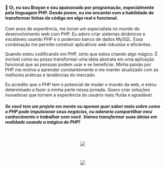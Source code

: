 #### 👋 Oi, eu sou Brayan e sou apaixonado por programação, especialmente pela linguagem PHP. Desde jovem, eu me encantei com a habilidade de transformar linhas de código em algo real e funcional.

Com anos de experiência, me tornei um especialista no mundo do desenvolvimento web com PHP. Eu adoro criar sistemas dinâmicos e escaláveis usando PHP e o poderoso banco de dados MySQL. Essa combinação me permite construir aplicativos web robustos e eficientes.

Quando estou codificando em PHP, sinto que estou criando algo mágico. É incrível como eu posso transformar uma ideia abstrata em uma aplicação funcional que as pessoas podem usar e se beneficiar. Minha paixão por PHP me motiva a aprender constantemente e me manter atualizado com as melhores práticas e tendências do mercado.

Eu acredito que o PHP tem o potencial de mudar o mundo da web, e estou determinado a fazer a minha parte nessa jornada. Quero criar soluções inovadoras que tornem a experiência do usuário mais fluida e agradável.

##### Se você tem um projeto em mente ou apenas quer saber mais sobre como o PHP pode impulsionar seus negócios, eu adoraria compartilhar meu conhecimento e trabalhar com você. Vamos transformar suas ideias em realidade usando a mágica do PHP!
<br>
<p align="center">
  <a href="https://www.linkedin.com/in/brayan-guimaraes/">
    <img src="https://img.shields.io/badge/Brayan%20Guimar%C3%A3es%20dos%20Santos-0d1117?style=for-the-badge&logo=linkedin" align="center"/>
  </a>
</p>
<br>
<p align="center">
  <a href="#">
    <img src="https://github-readme-stats.vercel.app/api?username=brayan-guimaraes&show_icons=true&locale=pt-BR&rank_icon=progress&hide_border=true&theme=transparent" align="center"/>
  </a>
</p>
